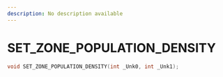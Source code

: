 ```yaml
---
description: No description available 
---
```


# SET_ZONE_POPULATION_DENSITY

```cpp
void SET_ZONE_POPULATION_DENSITY(int _Unk0, int _Unk1);
```
